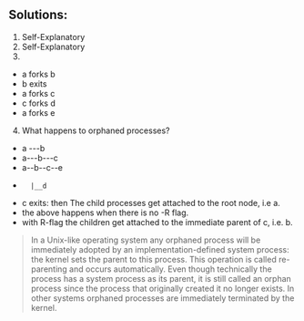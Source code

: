 ## Solutions:

1. Self-Explanatory
2. Self-Explanatory
3. 
* a forks b
* b exits
* a forks c
* c forks d
* a forks e

4. What happens to orphaned processes?
* a ---b 
* a---b---c 
* a--b--c--e
*       |__d
* c exits: then The child processes get attached to the root node, i.e a.
* the above happens when there is no -R flag. 
* with R-flag the children get attached to the immediate parent of c, i.e. b.

> In a Unix-like operating system any orphaned process will be immediately adopted by an implementation-defined system process: the kernel sets the parent to this process. This operation is called re-parenting and occurs automatically. Even though technically the process has a system process as its parent, it is still called an orphan process since the process that originally created it no longer exists. In other systems orphaned processes are immediately terminated by the kernel. 




